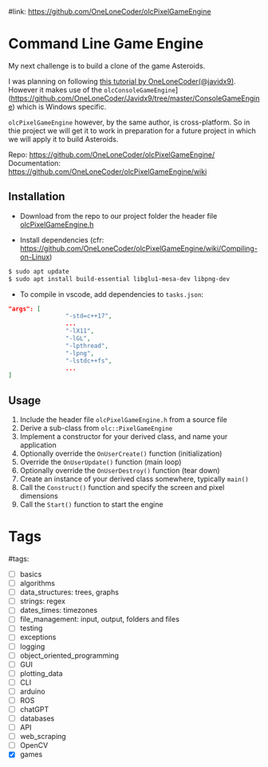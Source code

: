#link: https://github.com/OneLoneCoder/olcPixelGameEngine

# Command Line Game Engine

My next challenge is to build a clone of the game Asteroids. 

I was planning on following [this tutorial by OneLoneCoder(@javidx9)](https://www.youtube.com/watch?v=QgDR8LrRZhk). However it makes use of the `olcConsoleGameEngine`](https://github.com/OneLoneCoder/Javidx9/tree/master/ConsoleGameEngine) which is Windows specific. 

`olcPixelGameEngine` however, by the same author, is cross-platform. So in thie project we will get it to work in preparation for a future project in which we will apply it to build Asteroids.

Repo: https://github.com/OneLoneCoder/olcPixelGameEngine/
Documentation: https://github.com/OneLoneCoder/olcPixelGameEngine/wiki

## Installation

* Download from the repo to our project folder the header file [olcPixelGameEngine.h](https://github.com/OneLoneCoder/olcPixelGameEngine/blob/master/olcPixelGameEngine.h)

* Install dependencies (cfr: https://github.com/OneLoneCoder/olcPixelGameEngine/wiki/Compiling-on-Linux)

```bash
$ sudo apt update
$ sudo apt install build-essential libglu1-mesa-dev libpng-dev
```
* To compile in vscode, add dependencies to `tasks.json`:

```json
"args": [
                "-std=c++17",
                ...
                "-lX11",
                "-lGL",
                "-lpthread",
                "-lpng",
                "-lstdc++fs",
                ...
]
```

## Usage

1. Include the header file `olcPixelGameEngine.h` from a source file
2. Derive a sub-class from `olc::PixelGameEngine`
3. Implement a constructor for your derived class, and name your application
4. Optionally override the `OnUserCreate()` function (initialization)
5. Override the `OnUserUpdate()` function (main loop)
6. Optionally override the `OnUserDestroy()` function (tear down)
7. Create an instance of your derived class somewhere, typically `main()`
8. Call the `Construct()` function and specify the screen and pixel dimensions
9. Call the `Start()` function to start the engine

# Tags
#tags: 

- [ ] basics
- [ ] algorithms
- [ ] data_structures: trees, graphs
- [ ] strings: regex
- [ ] dates_times: timezones
- [ ] file_management: input, output, folders and files
- [ ] testing
- [ ] exceptions
- [ ] logging
- [ ] object_oriented_programming
- [ ] GUI
- [ ] plotting_data
- [ ] CLI
- [ ] arduino
- [ ] ROS
- [ ] chatGPT
- [ ] databases
- [ ] API
- [ ] web_scraping
- [ ] OpenCV
- [x] games